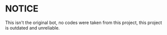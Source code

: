 # NOTICE
This isn't the original bot, no codes were taken from this project, this project is outdated and unreliable.
